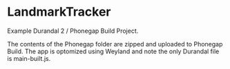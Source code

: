 LandmarkTracker
===============

Example Durandal 2 / Phonegap Build Project.

The contents of the Phonegap folder are zipped and uploaded to Phonegap Build. The app is optomized using Weyland and note the only Durandal file is main-built.js.
